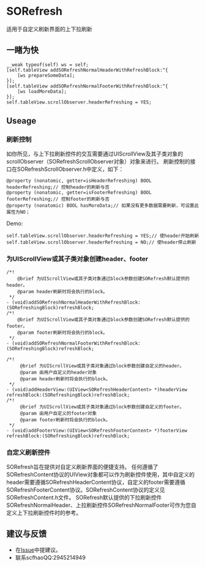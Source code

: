 # SORefresh
适用于自定义刷新界面的上下拉刷新

## 一睹为快
```objc
__weak typeof(self) ws = self;
[self.tableView addSORefreshNormalHeaderWithRefreshBlock:^{
    [ws prepareSomeData];
}];
[self.tableView addSORefreshNormalFooterWithRefreshBlock:^{
    [ws loadMoreData];
}];
self.tableView.scrollObserver.headerRefreshing = YES;
```

## Useage
### 刷新控制
如你所见，与上下拉刷新控件的交互需要通过UIScrollView及其子类对象的scrollObserver（SORefreshScrollObserver对象）对象来进行。
刷新控制的接口在SORefreshScrollObserver.h中定义，如下：
```objc
@property (nonatomic, getter=isHeaderRefreshing) BOOL headerRefreshing;// 控制header的刷新与否
@property (nonatomic, getter=isFooterRefreshing) BOOL footerRefreshing;// 控制footer的刷新与否
@property (nonatomic) BOOL hasMoreData;// 如果没有更多数据需要刷新，可设置此属性为NO；
```
Demo:
```objc
self.tableView.scrollObserver.headerRefreshing = YES;// 使header开始刷新
self.tableView.scrollObserver.headerRefreshing = NO;// 使header停止刷新
```

### 为UIScrollView或其子类对象创建header、footer
```objc
/*!
    @brief 为UIScrollView或其子类对象通过block参数创建SORefresh默认提供的header。
    @param header刷新时将会执行的block。
 */
- (void)addSORefreshNormalHeaderWithRefreshBlock:(SORefreshingBlock)refreshBlock;
/*!
    @brief 为UIScrollView或其子类对象通过block参数创建SORefresh默认提供的footer。
    @param footer刷新时将会执行的block。
 */
- (void)addSORefreshNormalFooterWithRefreshBlock:(SORefreshingBlock)refreshBlock;

/*!
     @brief 为UIScrollView或其子类对象通过block参数创建自定义的header。
     @param 由用户自定义的header对象
     @param header刷新时将会执行的block。
 */
- (void)addHeaderView:(UIView<SORefreshHeaderContent> *)headerView refreshBlock:(SORefreshingBlock)refreshBlock;
/*!
     @brief 为UIScrollView或其子类对象通过block参数创建自定义的footer。
     @param 由用户自定义的footer对象
     @param footer刷新时将会执行的block。
 */
- (void)addFooterView:(UIView<SORefreshFooterContent> *)footerView refreshBlock:(SORefreshingBlock)refreshBlock;
```

### 自定义刷新控件
SORefresh旨在提供对自定义刷新界面的便捷支持。
任何遵循了SORefreshContent协议的UIView对象都可以作为刷新控件使用，其中自定义的header需要遵循SORefreshHeaderContent协议，自定义的footer需要遵循SORefreshFooterContent协议。SORefreshContent协议的定义见SORefreshContent.h文件。
SORefresh默认提供的下拉刷新控件SORefreshNormalHeader、上拉刷新控件SORefreshNormalFooter可作为您自定义上下拉刷新控件时的参考。

## 建议与反馈
* 在[Issue](https://github.com/scfhao/SORefresh/issues)中提建议。
* 联系scfhaoQQ:2945214949